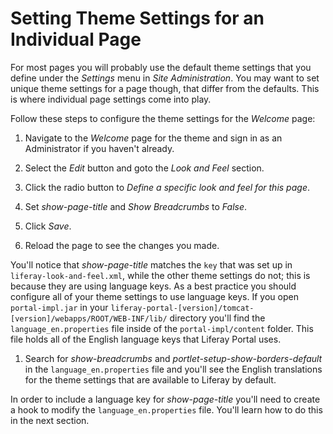 # Setting Theme Settings for an Individual Page

For most pages you will probably use the default theme settings that you define 
under the *Settings* menu in *Site Administration*. You may want to set unique 
theme settings for a page though, that differ from the defaults. This is where
individual page settings come into play. 

Follow these steps to configure the theme settings for the *Welcome* page:

1. Navigate to the *Welcome* page for the theme and sign in as an Administrator
   if you haven't already.
   
2. Select the *Edit* button and goto the *Look and Feel* section.

3. Click the radio button to *Define a specific look and feel for this page*.

4. Set *show-page-title* and *Show Breadcrumbs* to *False*.

5. Click *Save*.

6. Reload the page to see the changes you made.

You'll notice that *show-page-title* matches the `key` that was set up in 
`liferay-look-and-feel.xml`, while the other theme settings do not; this is 
because they are using language keys. As a best practice you should configure 
all of your theme settings to use language keys. If you open `portal-impl.jar` 
in your `liferay-portal-[version]/tomcat-[version]/webapps/ROOT/WEB-INF/lib/` 
directory you'll find the `language_en.properties` file inside of the 
`portal-impl/content` folder. This file holds all of the English language keys
that Liferay Portal uses.

1. Search for *show-breadcrumbs* and *portlet-setup-show-borders-default* in the
   `language_en.properties` file and you'll see the English translations for the 
   theme settings that are available to Liferay by default.

In order to include a language key for *show-page-title* you'll need to create a 
hook to modify the `language_en.properties` file. You'll learn how to do this 
in the next section.